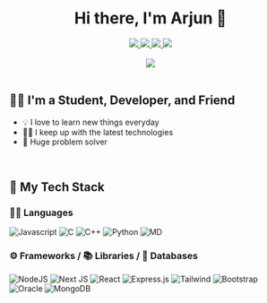 <h1 align="center"> Hi there, I'm Arjun 🍋 </h1>
<div align="center">
  <a href="Arjuns1026@gmail.com"> <img class="img" src="https://img.shields.io/badge/Gmail-D14836?style=for-the-badge&logo=gmail&logoColor=white"> </a>
  <a href="https://github.com/Arjunsainiii"> <img class="img" src="https://img.shields.io/badge/GitHub-100000?style=for-the-badge&logo=github&logoColor=white"> </a>
  <a href="https://leetcode.com/ArjunSainiii/"> <img class="img" src="https://img.shields.io/badge/-LeetCode-FFA116?style=for-the-badge&logo=LeetCode&logoColor=black"> </a>
  <a href="https://www.linkedin.com/in/arjunsaini26/"> <img class="img" src="https://img.shields.io/badge/LinkedIn-0077B5?style=for-the-badge&logo=linkedin&logoColor=white"> </a>
</div>

</br>

<div align="center">
  <img class="img" src="https://streak-stats.demolab.com?user=arjunsainiii&theme=vue&mode=weekly" />
</div>
</br>

## 👨‍💻 I'm a Student, Developer, and Friend
- 💡 I love to learn new things everyday
- 👨‍💻 I keep up with the latest technologies
- 💭 Huge problem solver

</br>

## 🥞 My Tech Stack

### 👨‍💻 Languages
![Javascript](https://img.shields.io/badge/JavaScript-323330?style=for-the-badge&logo=javascript&logoColor=F7DF1E)
![C](https://img.shields.io/badge/C-00599C?style=for-the-badge&logo=c&logoColor=white)
![C++](	https://img.shields.io/badge/C%2B%2B-00599C?style=for-the-badge&logo=c%2B%2B&logoColor=white)
![Python](https://img.shields.io/badge/Python-14354C?style=for-the-badge&logo=python&logoColor=white)
![MD](https://img.shields.io/badge/Markdown-000000?style=for-the-badge&logo=markdown&logoColor=white)

### ⚙️ Frameworks / 📚 Libraries / 🥞 Databases
![NodeJS](https://img.shields.io/badge/Node.js-43853D?style=for-the-badge&logo=node.js&logoColor=white)
![Next JS](https://img.shields.io/badge/Next-black?style=for-the-badge&logo=next.js&logoColor=white)
![React](https://img.shields.io/badge/React-20232A?style=for-the-badge&logo=react&logoColor=61DAFB)
![Express.js](https://img.shields.io/badge/express.js-%23404d59.svg?style=for-the-badge&logo=express&logoColor=%2361DAFB)
![Tailwind](https://img.shields.io/badge/Tailwind_CSS-38B2AC?style=for-the-badge&logo=tailwind-css&logoColor=white)
![Bootstrap](https://img.shields.io/badge/Bootstrap-563D7C?style=for-the-badge&logo=bootstrap&logoColor=white)
![Oracle](https://img.shields.io/badge/Oracle-F80000?style=for-the-badge&logo=oracle&logoColor=white)
![MongoDB](https://img.shields.io/badge/MongoDB-%234ea94b.svg?style=for-the-badge&logo=mongodb&logoColor=white)

</br>

